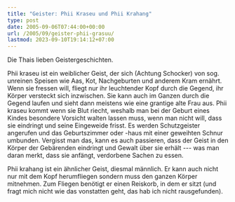 ```yaml
---
title: "Geister: Phii Kraseu und Phii Krahang"
type: post
date: 2005-09-06T07:44:00+00:00
url: /2005/09/geister-phii-grasuu/
lastmod: 2023-09-10T19:14:12+07:00
---
```

Die Thais lieben Geistergeschichten.

Phii kraseu ist ein weiblicher Geist, der sich (Achtung Schocker) von sog. unreinen Speisen wie Aas, Kot, Nachgeburten und anderem Kram ernährt. Wenn sie fressen will, fliegt nur ihr leuchtender Kopf durch die Gegend, ihr Körper versteckt sich inzwischen. Sie kann auch im Ganzen durch die Gegend laufen und sieht dann meistens wie eine grantige alte Frau aus. Phii kraseu kommt wenn sie Blut riecht, weshalb man bei der Geburt eines Kindes besondere Vorsicht walten lassen muss, wenn man nicht will, dass sie eindringt und seine Eingeweide frisst. Es werden Schutzgeister angerufen und das Geburtszimmer oder -haus mit einer geweihten Schnur umbunden. Vergisst man das, kann es auch passieren, dass der Geist in den Körper der Gebärenden eindringt und Gewalt über sie erhält --- was man daran merkt, dass sie anfängt, verdorbene Sachen zu essen.

Phii krahang ist ein ähnlicher Geist, diesmal männlich. Er kann auch nicht nur mit dem Kopf herumfliegen sondern muss den ganzen Körper mitnehmen. Zum Fliegen benötigt er einen Reiskorb, in dem er sitzt (und fragt mich nicht wie das vonstatten geht, das hab ich nicht rausgefunden).
